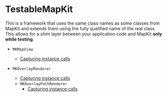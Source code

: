 TestableMapKit
==============

This is a framework that uses the same class names as some classes from MapKit and extends them using the fully qualified name of the real class.  This allows for a *shim* layer between your application code and MapKit **only while testing**.

- `MKMapView`
  - [Capturing instance calls](MKMapViewCalls.md)

- `MKOverlayRenderer`
  - [Capturing instance calls](MKOverlayRenderer.md)
  - `MKOverlayPathRenderer`
    - [Capturing instance calls](MKOverlayPathRenderer.md)
